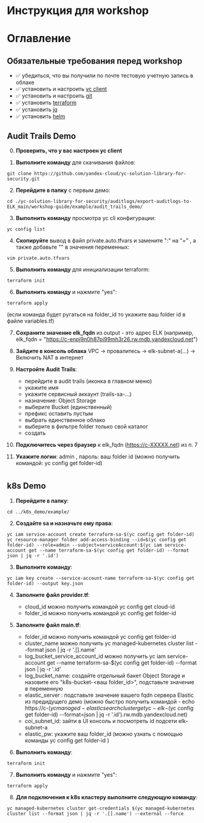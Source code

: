 # Инструкция для workshop 

# Оглавление


## Обязательные требования перед workshop
- :white_check_mark: убедиться, что вы получили по почте тестовую учетную запись в облаке
- :white_check_mark: установить и настроить [yc client](https://cloud.yandex.ru/docs/cli/quickstart)
- :white_check_mark: установить и настроить [git](https://git-scm.com/book/ru/v2/Введение-Установка-Git)
- :white_check_mark: установить [terraform](https://www.terraform.io/downloads.html)
- :white_check_mark: установить [jq](https://macappstore.org/jq/)
- :white_check_mark: установить [helm](https://helm.sh/docs/intro/install/)

## Audit Trails Demo

0. **Проверить, что у вас настроен yc client**

1. **Выполните команду** для скачивания файлов:
```
git clone https://github.com/yandex-cloud/yc-solution-library-for-security.git
``` 

2. **Перейдите в папку** c первым демо:
```
cd ./yc-solution-library-for-security/auditlogs/export-auditlogs-to-ELK_main/workshop-guide/example/audit_trails_demo/ 
``` 

3. **Выполнить команду** просмотра yc cli конфигурации:
```
yc config list
``` 

4. **Скопируйте** вывод в файл private.auto.tfvars и замените ":" на "=" , а также добавьте "" в значения переменных:
```
vim private.auto.tfvars
``` 

5. **Выполнить команду** для инициализации terraform:
```
terraform init
``` 

6. **Выполнить команду** и нажмите "yes":
```
terraform apply
``` 
(если команда будет ругаться на folder_id то укажите ваш folder id в файле variables.tf)

7. **Сохраните значение elk_fqdn** из output - это адрес ELK (например, elk_fqdn = "https://c-enpj9n0h87pi99mh3r26.rw.mdb.yandexcloud.net")

8. **Зайдите в консоль облака** VPC -> провалитесь -> elk-subnet-a(...) -> Включить NAT в интернет

9. **Настройте Audit Trails**:
    - перейдите в audit trails (иконка в главном меню)
    - укажите имя
    - укажите сервисный аккаунт (trails-sa-...)
    - назначение: Object Storage
    - выберите Bucket (единственный)
    - префикс оставить пустым 
    - выбрать единственное облако
    - выберите в фильтре folder только свой каталог
    - создать

10. **Подключитесь через браузер** к elk_fqdn (https://c-XXXXX.net) из п. 7

11. **Укажите логин**: admin , пароль: ваш folder id (можно получить командой: yc config get folder-id)

#

## k8s Demo

1. **Перейдите в папку**:
```
cd ../k8s_demo/example/
``` 

2. **Создайте sa и назначьте ему права**:
```
yc iam service-account create terraform-sa-$(yc config get folder-id)
yc resource-manager folder add-access-binding --id=$(yc config get folder-id) --role=admin --subject=serviceAccount:$(yc iam service-account get --name terraform-sa-$(yc config get folder-id) --format json | jq -r '.id')
``` 

3. **Выполните команду**:
```
yc iam key create --service-account-name terraform-sa-$(yc config get folder-id) --output key.json
``` 

4. **Заполните файл provider.tf**:
    - cloud_id можно получить командой yc config get cloud-id  
    - folder_id можно получить командой yc config get folder-id  

5. **Заполните файл main.tf**:
    - folder_id можно получить командой yc config get folder-id 
    - cluster_name можно получить yc managed-kubernetes cluster list --format json | jq -r '.[].name'
    - log_bucket_service_account_id можно получить yc iam service-account get --name terraform-sa-$(yc config get folder-id) --format json | jq -r '.id' 
    - log_bucket_name: создайте отдельный бакет Object Storage и назовите его "k8s-bucket-<ваш folder_id>", подставьте значение в переменную
    - elastic_server : подставьте значение вашего fqdn сервера Elastic из предидущего демо (можно быстро получить командой - echo https://c-$(yc managed-elasticsearch cluster get yc-elk-$(yc config get folder-id) --format=json | jq -r '.id').rw.mdb.yandexcloud.net)
    - coi_subnet_id: зайти в UI консоль и посмотреть id подсети elk-subnet-a
    - elastic_pw: укажите ваш folder_id (можно узнать с помощью команды yc config get folder-id )

6. **Выполнить команду**:
```
terraform init
``` 

7. **Выполнить команду** и нажмите "yes":
```
terraform apply
``` 

8. **Для подключения к k8s кластеру выполните следующую команду**:
```
yc managed-kubernetes cluster get-credentials $(yc managed-kubernetes cluster list --format json | jq -r '.[].name') --external --force 
``` 

